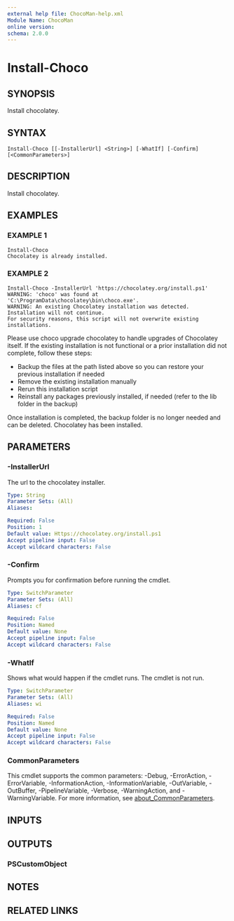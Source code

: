 ```yaml
---
external help file: ChocoMan-help.xml
Module Name: ChocoMan
online version:
schema: 2.0.0
---
```


# Install-Choco

## SYNOPSIS
Install chocolatey.

## SYNTAX

```
Install-Choco [[-InstallerUrl] <String>] [-WhatIf] [-Confirm] [<CommonParameters>]
```

## DESCRIPTION
Install chocolatey.

## EXAMPLES

### EXAMPLE 1
```
Install-Choco
Chocolatey is already installed.
```

### EXAMPLE 2
```
Install-Choco -InstallerUrl 'https://chocolatey.org/install.ps1'
WARNING: 'choco' was found at 'C:\ProgramData\chocolatey\bin\choco.exe'.
WARNING: An existing Chocolatey installation was detected. Installation will not continue.
For security reasons, this script will not overwrite existing installations.
```

Please use choco upgrade chocolatey to handle upgrades of Chocolatey itself.
If the existing installation is not functional or a prior installation did not complete, follow these steps:
- Backup the files at the path listed above so you can restore your previous installation if needed
- Remove the existing installation manually
- Rerun this installation script
- Reinstall any packages previously installed, if needed (refer to the lib folder in the backup)

Once installation is completed, the backup folder is no longer needed and can be deleted.
Chocolatey has been installed.

## PARAMETERS

### -InstallerUrl
The url to the chocolatey installer.

```yaml
Type: String
Parameter Sets: (All)
Aliases:

Required: False
Position: 1
Default value: Https://chocolatey.org/install.ps1
Accept pipeline input: False
Accept wildcard characters: False
```

### -Confirm
Prompts you for confirmation before running the cmdlet.

```yaml
Type: SwitchParameter
Parameter Sets: (All)
Aliases: cf

Required: False
Position: Named
Default value: None
Accept pipeline input: False
Accept wildcard characters: False
```

### -WhatIf
Shows what would happen if the cmdlet runs.
The cmdlet is not run.

```yaml
Type: SwitchParameter
Parameter Sets: (All)
Aliases: wi

Required: False
Position: Named
Default value: None
Accept pipeline input: False
Accept wildcard characters: False
```

### CommonParameters
This cmdlet supports the common parameters: -Debug, -ErrorAction, -ErrorVariable, -InformationAction, -InformationVariable, -OutVariable, -OutBuffer, -PipelineVariable, -Verbose, -WarningAction, and -WarningVariable. For more information, see [about_CommonParameters](http://go.microsoft.com/fwlink/?LinkID=113216).

## INPUTS

## OUTPUTS

### PSCustomObject
## NOTES

## RELATED LINKS
